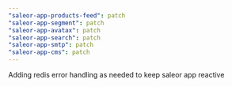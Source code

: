 ```yaml
---
"saleor-app-products-feed": patch
"saleor-app-segment": patch
"saleor-app-avatax": patch
"saleor-app-search": patch
"saleor-app-smtp": patch
"saleor-app-cms": patch
---
```


Adding redis error handling as needed to keep saleor app reactive
